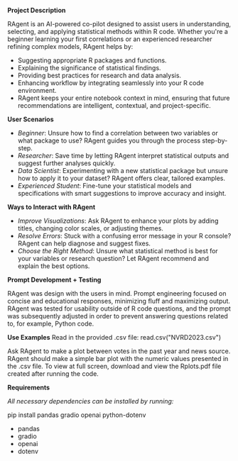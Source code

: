 **Project Description**

RAgent is an AI-powered co-pilot designed to assist users in understanding, selecting, and applying statistical methods within R code. Whether you're a beginner learning your first correlations or an experienced researcher refining complex models, RAgent helps by:

- Suggesting appropriate R packages and functions.
- Explaining the significance of statistical findings.
- Providing best practices for research and data analysis.
- Enhancing workflow by integrating seamlessly into your R code environment.
- RAgent keeps your entire notebook context in mind, ensuring that future recommendations are intelligent, contextual, and project-specific.

**User Scenarios**
- *Beginner*: Unsure how to find a correlation between two variables or what package to use? RAgent guides you through the process step-by-step.
- *Researcher*: Save time by letting RAgent interpret statistical outputs and suggest further analyses quickly.
- *Data Scientist*: Experimenting with a new statistical package but unsure how to apply it to your dataset? RAgent offers clear, tailored examples.
- *Experienced Student*: Fine-tune your statistical models and specifications with smart suggestions to improve accuracy and insight.

**Ways to Interact with RAgent**
- *Improve Visualizations*: Ask RAgent to enhance your plots by adding titles, changing color scales, or adjusting themes.
- *Resolve Errors*: Stuck with a confusing error message in your R console? RAgent can help diagnose and suggest fixes.
- *Choose the Right Method*: Unsure what statistical method is best for your variables or research question? Let RAgent recommend and explain the best options.

**Prompt Development + Testing**

RAgent was design with the users in mind. Prompt engineering focused on concise and educational responses, minimizing fluff and maximizing output. RAgent was tested for usability outside of R code questions, and the prompt was subsequently adjusted in order to prevent answering questions related to, for example, Python code.

**Use Examples**
Read in the provided .csv file:
read.csv("NVRD2023.csv")

Ask RAgent to make a plot between votes in the past year and news source. RAgent should make a simple bar plot with the numeric values presented in the .csv file. To view at full screen, download and view the Rplots.pdf file created after running the code.

**Requirements**

*All necessary dependencies can be installed by running:*

pip install pandas gradio openai python-dotenv
- pandas
- gradio
- openai
- dotenv
